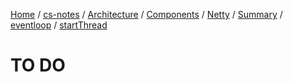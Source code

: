 [Home](https://mengxianbin.github.io) /
[cs-notes](https://mengxianbin.github.io/cs-notes/site) /
[Architecture](https://mengxianbin.github.io/cs-notes/site/Architecture) /
[Components](https://mengxianbin.github.io/cs-notes/site/Architecture/Components) /
[Netty](https://mengxianbin.github.io/cs-notes/site/Architecture/Components/Netty) /
[Summary](https://mengxianbin.github.io/cs-notes/site/Architecture/Components/Netty/Summary) /
[eventloop](https://mengxianbin.github.io/cs-notes/site/Architecture/Components/Netty/Summary/eventloop) /
[startThread](https://mengxianbin.github.io/cs-notes/site/Architecture/Components/Netty/Summary/eventloop/startThread)

# TO DO
